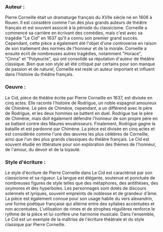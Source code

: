 
### Auteur :

Pierre Corneille était un dramaturge français du XVIIe siècle né en 1606 à Rouen. Il est considéré comme l'un des plus grands auteurs de théâtre français et est souvent associé à la période du classicisme. Corneille a commencé sa carrière en écrivant des comédies, mais c'est avec sa tragédie "Le Cid" en 1637 qu'il a connu son premier grand succès. Cependant, cette pièce a également été l'objet d'une controverse en raison de son traitement des normes de l'honneur et de la morale. Corneille a ensuite écrit de nombreuses autres tragédies, notamment "Horace", "Cinna" et "Polyeucte", qui ont consolidé sa réputation d'auteur de théâtre classique. Bien que son style ait été critiqué par certains pour son manque de passion et de naturel, Corneille est resté un auteur important et influent dans l'histoire du théâtre français.

### Oeuvre :

Le Cid, pièce de théâtre écrite par Pierre Corneille en 1637, est divisée en cinq actes. Elle raconte l'histoire de Rodrigue, un noble espagnol amoureux de Chimène. Le père de Chimène, cependant, a un différend avec le père de Rodrigue, et les deux hommes se battent en duel. Rodrigue tue le père de Chimène, mais doit également défendre l'honneur de son propre père en se battant contre des Maures envahisseurs. Finalement, Rodrigue gagne la bataille et est pardonné par Chimène. La pièce est divisée en cinq actes et est considérée comme l'une des œuvres les plus célèbres de Corneille, ainsi que l'un des plus grands classiques du théâtre français. Le Cid est souvent étudié en littérature pour son exploration des thèmes de l'honneur, de l'amour, du devoir et de la loyauté.

### Style d'écriture :

Le style d'écriture de Pierre Corneille dans Le Cid est caractérisé par son classicisme et sa rigueur. La langue est élégante, soutenue et ponctuée de nombreuses figures de style telles que des métaphores, des antithèses, des oxymores et des hyperboles. Les personnages sont dotés de discours solennels et lyriques, souvent empreints de noblesse et de grandeur d'âme. La pièce est également connue pour son usage habile du vers alexandrin, une forme poétique française qui alterne entre des syllabes accentuées et non accentuées. L'utilisation de rimes et de strophes régulières renforce le rythme de la pièce et lui confère une harmonie musicale. Dans l'ensemble, Le Cid est un exemple de la maîtrise de l'écriture théâtrale et du style classique par Pierre Corneille. 